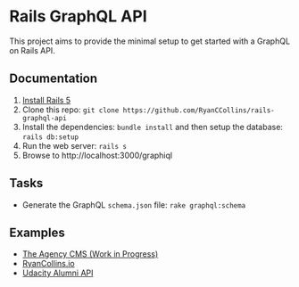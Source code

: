 # Rails GraphQL API
This project aims to provide the minimal setup to get started with a GraphQL on Rails API.

## Documentation
1. [Install Rails 5](http://railsapps.github.io/installrubyonrails-mac.html)
2. Clone this repo: `git clone https://github.com/RyanCCollins/rails-graphql-api`
3. Install the dependencies: `bundle install` and then setup the database: `rails db:setup`
4. Run the web server: `rails s`
5. Browse to http://localhost:3000/graphiql

## Tasks
- Generate the GraphQL `schema.json` file: `rake graphql:schema`

## Examples
- [The Agency CMS (Work in Progress)](https://github.com/RyanCCollins/the-agency)
- [RyanCollins.io](https://github.com/RyanCCollins/ryancollinsio)
- [Udacity Alumni API](https://github.com/udacityalumni/udacity-alumni-api)
